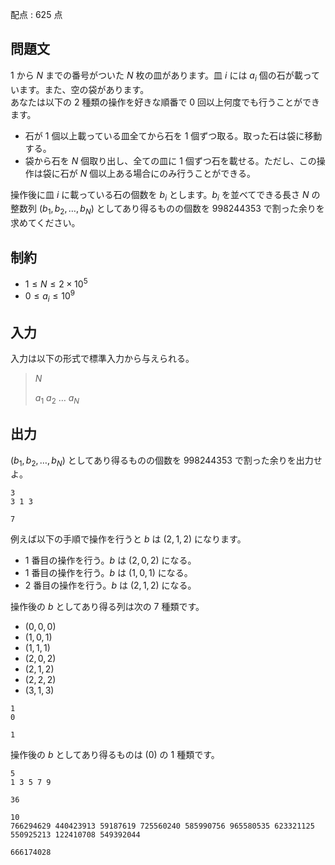 配点 : $625$ 点

## 問題文

$1$ から $N$ までの番号がついた $N$ 枚の皿があります。皿 $i$ には $a_i$ 個の石が載っています。また、空の袋があります。<br>
あなたは以下の 2 種類の操作を好きな順番で 0 回以上何度でも行うことができます。

- 石が $1$ 個以上載っている皿全てから石を $1$ 個ずつ取る。取った石は袋に移動する。
- 袋から石を $N$ 個取り出し、全ての皿に $1$ 個ずつ石を載せる。ただし、この操作は袋に石が $N$ 個以上ある場合にのみ行うことができる。

操作後に皿 $i$ に載っている石の個数を $b_i$ とします。$b_i$ を並べてできる長さ $N$ の整数列 $(b_1, b_2, \dots, b_N)$ としてあり得るものの個数を $998244353$ で割った余りを求めてください。

## 制約

- $1 \leq N \leq 2 \times 10^5$
- $0 \leq a_i \leq 10^9$

## 入力

入力は以下の形式で標準入力から与えられる。

> $N$
> 
> $a_1$ $a_2$ $\dots$ $a_N$

## 出力

$(b_1, b_2, \dots, b_N)$ としてあり得るものの個数を $998244353$ で割った余りを出力せよ。

```input1
3
3 1 3
```

```output1
7
```

例えば以下の手順で操作を行うと $b$ は $(2, 1, 2)$ になります。

- 1 番目の操作を行う。$b$ は $(2, 0, 2)$ になる。
- 1 番目の操作を行う。$b$ は $(1, 0, 1)$ になる。
- 2 番目の操作を行う。$b$ は $(2, 1, 2)$ になる。

操作後の $b$ としてあり得る列は次の $7$ 種類です。

- $(0, 0, 0)$
- $(1, 0, 1)$
- $(1, 1, 1)$
- $(2, 0, 2)$
- $(2, 1, 2)$
- $(2, 2, 2)$
- $(3, 1, 3)$

```input2
1
0
```

```output2
1
```

操作後の $b$ としてあり得るものは $(0)$ の $1$ 種類です。

```input3
5
1 3 5 7 9
```

```output3
36
```

```input4
10
766294629 440423913 59187619 725560240 585990756 965580535 623321125 550925213 122410708 549392044
```

```output4
666174028
```